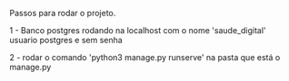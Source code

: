 Passos para rodar o projeto.

1 - Banco postgres rodando na localhost com o nome 'saude_digital' usuario postgres e sem senha

2 - rodar o comando 'python3 manage.py runserve' na pasta que está o manage.py
